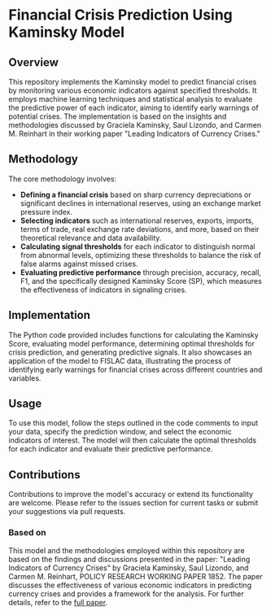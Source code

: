 # Financial Crisis Prediction Using Kaminsky Model

## Overview
This repository implements the Kaminsky model to predict financial crises by monitoring various economic indicators against specified thresholds. It employs machine learning techniques and statistical analysis to evaluate the predictive power of each indicator, aiming to identify early warnings of potential crises. The implementation is based on the insights and methodologies discussed by Graciela Kaminsky, Saul Lizondo, and Carmen M. Reinhart in their working paper "Leading Indicators of Currency Crises."

## Methodology
The core methodology involves:
- **Defining a financial crisis** based on sharp currency depreciations or significant declines in international reserves, using an exchange market pressure index.
- **Selecting indicators** such as international reserves, exports, imports, terms of trade, real exchange rate deviations, and more, based on their theoretical relevance and data availability.
- **Calculating signal thresholds** for each indicator to distinguish normal from abnormal levels, optimizing these thresholds to balance the risk of false alarms against missed crises.
- **Evaluating predictive performance** through precision, accuracy, recall, F1, and the specifically designed Kaminsky Score (SP), which measures the effectiveness of indicators in signaling crises.

## Implementation
The Python code provided includes functions for calculating the Kaminsky Score, evaluating model performance, determining optimal thresholds for crisis prediction, and generating predictive signals. It also showcases an application of the model to FISLAC data, illustrating the process of identifying early warnings for financial crises across different countries and variables.

## Usage
To use this model, follow the steps outlined in the code comments to input your data, specify the prediction window, and select the economic indicators of interest. The model will then calculate the optimal thresholds for each indicator and evaluate their predictive performance.

## Contributions
Contributions to improve the model's accuracy or extend its functionality are welcome. Please refer to the issues section for current tasks or submit your suggestions via pull requests.

### Based on
This model and the methodologies employed within this repository are based on the findings and discussions presented in the paper: "Leading Indicators of Currency Crises" by Graciela Kaminsky, Saul Lizondo, and Carmen M. Reinhart, POLICY RESEARCH WORKING PAPER 1852. The paper discusses the effectiveness of various economic indicators in predicting currency crises and provides a framework for the analysis. For further details, refer to the [full paper](https://documents1.worldbank.org/curated/zh/906771468766484527/129529322_20041117161108/additional/multi-page.pdf).

